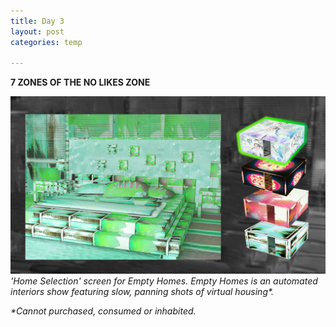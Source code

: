 ```yaml
---
title: Day 3
layout: post
categories: temp

---
```


**7 ZONES OF THE NO LIKES ZONE**

![](/assets/7days/3.png)
_'Home Selection' screen for Empty Homes. Empty Homes is an automated interiors show featuring slow, panning shots of virtual housing*._

_*Cannot purchased, consumed or inhabited._
